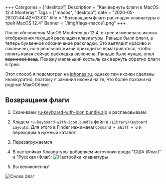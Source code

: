 +++
Categories = ["desktop"]
Description = "Как вернуть флаги в MacOS 12.4 Monteray"
Tags = ["macos", "desktop"]
date = "2020-05-28T01:44:42+03:00"
title = "Возвращаем флаги раскладок клавиатуры в трей MacOS 12.4"
Banner = "/img/flags-macos1.png"
+++

После обновления MacOS Monterey до 12.4, в трее изменилась иконка отображения текущей раскладки клавиатуры. Раньше были флаги, а теперь буквенное обозначение раскладки. Это выглядит красиво и лаканично, но в реальной жизни приходится всматриваться, чтобы понять какая сейчас раскладка включена. ~~Раньше было лучше, эпол верни всё взад~~. Покажу маленький костыль как вернуть обратно флаги в трей. 
<!--more-->

Этот способ я подсмотрел на [iphones.ru](https://www.iphones.ru/iNotes/kak-vernut-flagi-dlya-yazykov-klaviatury-v-status-bare-macos-124-i-novee-05-18-2022), однако там иконки сделаны неаккуратно, поэтому я заменил иконки на те, что более похожи на родные МакОСёвые.

## Возвращаем флаги

1. Скачиваем [ru-keyboard-with-icon.bundle.zip](/files/ru-keyboard-with-icon.bundle.zip) и распаковываем.
2. Кладем ```ru-keyboard-with-icon.bundle``` файл в ```/Library/Keyboard Layouts```. Для этого в Finder нажимаем ```Сommand + Shift + G``` и переходим в нужный каталог.
3. Перезагружаемся 
4. В настройках Клавиатуры добавляем источники ввода "США (Флаг)" и "Русская (Флаг):
![Настройки клавиатуры](/img/flags-macos.png)

5. Вы великолепны!

![Снова флаг](/img/flags-macos3.png)
